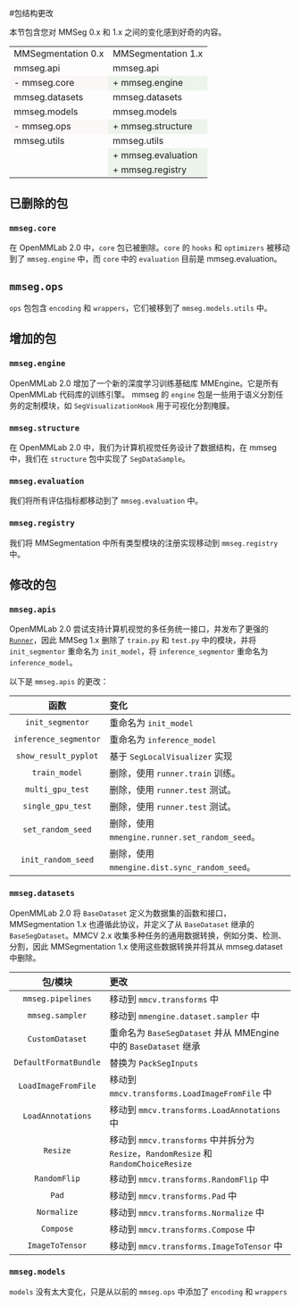 #包结构更改

本节包含您对 MMSeg 0.x 和 1.x 之间的变化感到好奇的内容。

<table>
<tr>
<td>MMSegmentation 0.x</td>
<td>MMSegmentation 1.x</td>
</tr>
<tr>
<td>mmseg.api</td>
<td>mmseg.api</td>
</tr>
<tr>
<td bgcolor=#fcf7f7>- mmseg.core</td>
<td bgcolor=#ecf4eb>+ mmseg.engine</td>
</tr>
<tr>
<td>mmseg.datasets</td>
<td>mmseg.datasets</td>
</tr>
<tr>
<td>mmseg.models</td>
<td>mmseg.models</td>
</tr>
<tr>
<td bgcolor=#fcf7f7>- mmseg.ops</td>
<td bgcolor=#ecf4eb>+ mmseg.structure</td>
</tr>
<tr>
<td>mmseg.utils</td>
<td>mmseg.utils</td>
</tr>
<tr>
<td></td>
<td bgcolor=#ecf4eb>+ mmseg.evaluation</td>
</tr>
<tr>
<td></td>
<td bgcolor=#ecf4eb>+ mmseg.registry</td>
<tr>
</table>

## 已删除的包

### `mmseg.core`

在 OpenMMLab 2.0 中，`core` 包已被删除。`core` 的 `hooks` 和 `optimizers` 被移动到了 `mmseg.engine` 中，而 `core` 中的 `evaluation` 目前是 mmseg.evaluation。

## `mmseg.ops`

`ops` 包包含 `encoding` 和 `wrappers`，它们被移到了 `mmseg.models.utils` 中。

## 增加的包

### `mmseg.engine`

OpenMMLab 2.0 增加了一个新的深度学习训练基础库 MMEngine。它是所有 OpenMMLab 代码库的训练引擎。
mmseg 的 `engine` 包是一些用于语义分割任务的定制模块，如 `SegVisualizationHook` 用于可视化分割掩膜。

### `mmseg.structure`

在 OpenMMLab 2.0 中，我们为计算机视觉任务设计了数据结构，在 mmseg 中，我们在 `structure` 包中实现了 `SegDataSample`。

### `mmseg.evaluation`

我们将所有评估指标都移动到了 `mmseg.evaluation` 中。

### `mmseg.registry`

我们将 MMSegmentation 中所有类型模块的注册实现移动到 `mmseg.registry` 中。

## 修改的包

### `mmseg.apis`

OpenMMLab 2.0 尝试支持计算机视觉的多任务统一接口，并发布了更强的 [`Runner`](https://github.com/open-mmlab/mmengine/blob/main/docs/zh_cn/design/runner.md)，因此 MMSeg 1.x 删除了 `train.py` 和 `test.py` 中的模块，并将 `init_segmentor` 重命名为 `init_model`，将 `inference_segmentor` 重命名为 `inference_model`。

以下是 `mmseg.apis` 的更改：

|          函数          | 变化                                            |
| :-------------------: | :---------------------------------------------- |
|   `init_segmentor`    | 重命名为 `init_model`                            |
| `inference_segmentor` | 重命名为 `inference_model`                       |
| `show_result_pyplot`  | 基于 `SegLocalVisualizer` 实现                   |
|     `train_model`     | 删除，使用 `runner.train` 训练。                  |
|   `multi_gpu_test`    | 删除，使用 `runner.test` 测试。                   |
|   `single_gpu_test`   | 删除，使用 `runner.test` 测试。                   |
|   `set_random_seed`   | 删除，使用 `mmengine.runner.set_random_seed`。    |
|  `init_random_seed`   | 删除，使用 `mmengine.dist.sync_random_seed`。     |

### `mmseg.datasets`

OpenMMLab 2.0 将 `BaseDataset` 定义为数据集的函数和接口，MMSegmentation 1.x 也遵循此协议，并定义了从 `BaseDataset` 继承的 `BaseSegDataset`。MMCV 2.x 收集多种任务的通用数据转换，例如分类、检测、分割，因此 MMSegmentation 1.x 使用这些数据转换并将其从 mmseg.dataset 中删除。

|         包/模块        | 更改                                                                              |
| :-------------------: | :-------------------------------------------------------------------------------- |
|   `mmseg.pipelines`   | 移动到 `mmcv.transforms` 中                                                        |
|    `mmseg.sampler`    | 移动到 `mmengine.dataset.sampler` 中                                               |
|    `CustomDataset`    | 重命名为 `BaseSegDataset` 并从 MMEngine 中的 `BaseDataset` 继承                      |
| `DefaultFormatBundle` | 替换为 `PackSegInputs`                                                             |
|  `LoadImageFromFile`  | 移动到 `mmcv.transforms.LoadImageFromFile` 中                                      |
|   `LoadAnnotations`   | 移动到 `mmcv.transforms.LoadAnnotations` 中                                        |
|       `Resize`        | 移动到 `mmcv.transforms` 中并拆分为 `Resize`，`RandomResize` 和 `RandomChoiceResize` |
|     `RandomFlip`      | 移动到 `mmcv.transforms.RandomFlip` 中                                             |
|         `Pad`         | 移动到 `mmcv.transforms.Pad` 中                                                    |
|      `Normalize`      | 移动到 `mmcv.transforms.Normalize` 中                                              |
|       `Compose`       | 移动到 `mmcv.transforms.Compose` 中                                                |
|    `ImageToTensor`    | 移动到 `mmcv.transforms.ImageToTensor` 中                                          |

### `mmseg.models`

`models` 没有太大变化，只是从以前的 `mmseg.ops` 中添加了 `encoding` 和 `wrappers`

